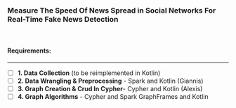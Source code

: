 ### Measure The Speed Of News Spread in Social Networks For Real-Time Fake News Detection
<br>

#### Requirements:
-----------------
- [ ] **1. Data Collection** (to be reimplemented in Kotlin)                   
- [ ] **2. Data Wrangling & Preprocessing** - Spark and Kotlin  (Giannis)            
- [ ] **3. Graph Creation & Crud In Cypher**- Cypher and Kotlin (Alexis)            
- [ ] **4. Graph Algorithms**               - Cypher and Spark GraphFrames and Kotlin 
